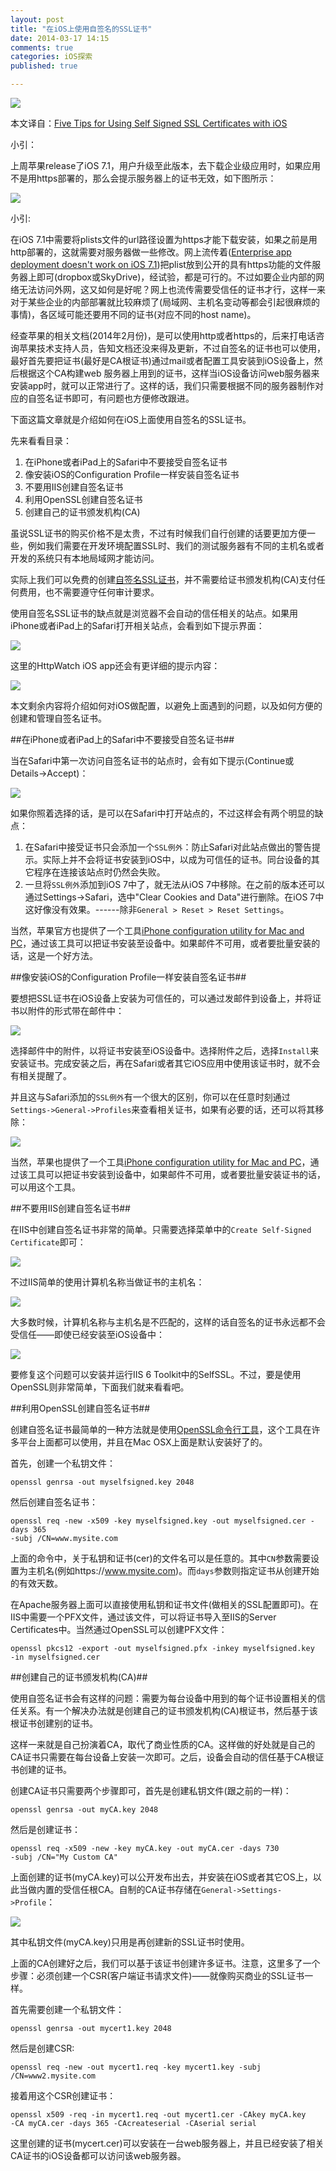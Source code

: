 ```yaml
---
layout: post
title: "在iOS上使用自签名的SSL证书"
date: 2014-03-17 14:15
comments: true
categories: iOS探索
published: true

---
```


![](/images/2014/03/09.png)

<!--more-->

本文译自：[Five Tips for Using Self Signed SSL Certificates with iOS](http://blog.httpwatch.com/2013/12/12/five-tips-for-using-self-signed-ssl-certificates-with-ios/)

小引：

上周苹果release了iOS 7.1，用户升级至此版本，去下载企业级应用时，如果应用不是用https部署的，那么会提示服务器上的证书无效，如下图所示：

![](/images/2014/03/11.png)

小引:

在iOS 7.1中需要将plists文件的url路径设置为https才能下载安装，如果之前是用http部署的，这就需要对服务器做一些修改。网上流传着([Enterprise app deployment doesn't work on iOS 7.1](http://stackoverflow.com/questions/20276907/enterprise-app-deployment-doesnt-work-on-ios-7-1/22325916#22325916))把plist放到公开的具有https功能的文件服务器上即可(dropbox或SkyDrive)，经试验，都是可行的。不过如要企业内部的网络无法访问外网，这又如何是好呢？网上也流传需要受信任的证书才行，这样一来对于某些企业的内部部署就比较麻烦了(局域网、主机名变动等都会引起很麻烦的事情)，各区域可能还要用不同的证书(对应不同的host name)。

经查苹果的相关文档(2014年2月份)，是可以使用http或者https的，后来打电话咨询苹果技术支持人员，告知文档还没来得及更新，不过自签名的证书也可以使用，最好首先要把证书(最好是CA根证书)通过mail或者配置工具安装到iOS设备上，然后根据这个CA构建web 服务器上用到的证书，这样当iOS设备访问web服务器来安装app时，就可以正常进行了。这样的话，我们只需要根据不同的服务器制作对应的自签名证书即可，有问题也方便修改跟进。

下面这篇文章就是介绍如何在iOS上面使用自签名的SSL证书。

先来看看目录：

1. 在iPhone或者iPad上的Safari中不要接受自签名证书
2. 像安装iOS的Configuration Profile一样安装自签名证书
3. 不要用IIS创建自签名证书
4. 利用OpenSSL创建自签名证书
5. 创建自己的证书颁发机构(CA)

虽说SSL证书的购买价格不是太贵，不过有时候我们自行创建的话要更加方便一些，例如我们需要在开发环境配置SSL时、我们的测试服务器有不同的主机名或者开发的系统只有本地局域网才能访问。

实际上我们可以免费的创建[自签名SSL证书](http://en.wikipedia.org/wiki/Self-signed_certificate)，并不需要给证书颁发机构(CA)支付任何费用，也不需要遵守任何审计要求。

使用自签名SSL证书的缺点就是浏览器不会自动的信任相关的站点。如果用iPhone或者iPad上的Safari打开相关站点，会看到如下提示界面：

![](/images/2014/03/01.png)

这里的HttpWatch iOS app还会有更详细的提示内容：

![](/images/2014/03/02.png)

本文剩余内容将介绍如何对iOS做配置，以避免上面遇到的问题，以及如何方便的创建和管理自签名证书。

##在iPhone或者iPad上的Safari中不要接受自签名证书##

当在Safari中第一次访问自签名证书的站点时，会有如下提示(Continue或Details->Accept)：

![](/images/2014/03/03.png)

如果你照着选择的话，是可以在Safari中打开站点的，不过这样会有两个明显的缺点：

1. 在Safari中接受证书只会添加一个`SSL例外`：防止Safari对此站点做出的警告提示。实际上并不会将证书安装到iOS中，以成为可信任的证书。同台设备的其它程序在连接该站点时仍然会失败。
2. 一旦将`SSL例外`添加到iOS 7中了，就无法从iOS 7中移除。在之前的版本还可以通过Settings->Safari，选中"Clear Cookies and Data"进行删除。在iOS 7中这好像没有效果。------除非`General > Reset > Reset Settings`。

当然，苹果官方也提供了一个工具[iPhone configuration utility for Mac and PC](http://support.apple.com/downloads/#iphone%20configuration%20utility)，通过该工具可以把证书安装至设备中。如果邮件不可用，或者要批量安装的话，这是一个好方法。


##像安装iOS的Configuration Profile一样安装自签名证书##

要想把SSL证书在iOS设备上安装为可信任的，可以通过发邮件到设备上，并将证书以附件的形式带在邮件中：

![](/images/2014/03/04.png)

选择邮件中的附件，以将证书安装至iOS设备中。选择附件之后，选择`Install`来安装证书。完成安装之后，再在Safari或者其它iOS应用中使用该证书时，就不会有相关提醒了。

并且这与Safari添加的`SSL例外`有一个很大的区别，你可以在任意时刻通过`Settings->General->Profiles`来查看相关证书，如果有必要的话，还可以将其移除：

![](/images/2014/03/05.png)

当然，苹果也提供了一个工具[iPhone configuration utility for Mac and PC](http://support.apple.com/downloads/#iphone%20configuration%20utility)，通过该工具可以把证书安装到设备中，如果邮件不可用，或者要批量安装证书的话，可以用这个工具。

##不要用IIS创建自签名证书##

在IIS中创建自签名证书非常的简单。只需要选择菜单中的`Create Self-Signed Certificate`即可：

![](/images/2014/03/06.png)

不过IIS简单的使用计算机名称当做证书的主机名：

![](/images/2014/03/07.png)

大多数时候，计算机名称与主机名是不匹配的，这样的话自签名的证书永远都不会受信任——即使已经安装至iOS设备中：

![](/images/2014/03/08.png)

要修复这个问题可以安装并运行IIS 6 Toolkit中的SelfSSL。不过，要是使用OpenSSL则非常简单，下面我们就来看看吧。

##利用OpenSSL创建自签名证书##

创建自签名证书最简单的一种方法就是使用[OpenSSL命令行工具](http://www.openssl.org/related/binaries.html)，这个工具在许多平台上面都可以使用，并且在Mac OSX上面是默认安装好了的。

首先，创建一个私钥文件：

```
openssl genrsa -out myselfsigned.key 2048
```

然后创建自签名证书：

```
openssl req -new -x509 -key myselfsigned.key -out myselfsigned.cer -days 365
-subj /CN=www.mysite.com
```

上面的命令中，关于私钥和证书(cer)的文件名可以是任意的。其中`CN`参数需要设置为主机名(例如https://www.mysite.com)。而`days`参数则指定证书从创建开始的有效天数。

在Apache服务器上面可以直接使用私钥和证书文件(做相关的SSL配置即可)。在IIS中需要一个PFX文件，通过该文件，可以将证书导入至IIS的Server Certificates中。当然通过OpenSSL可以创建PFX文件：

```
openssl pkcs12 -export -out myselfsigned.pfx -inkey myselfsigned.key
-in myselfsigned.cer
```

##创建自己的证书颁发机构(CA)##

使用自签名证书会有这样的问题：需要为每台设备中用到的每个证书设置相关的信任关系。有一个解决办法就是创建自己的证书颁发机构(CA)根证书，然后基于该根证书创建别的证书。

这样一来就是自己扮演着CA，取代了商业性质的CA。这样做的好处就是自己的CA证书只需要在每台设备上安装一次即可。之后，设备会自动的信任基于CA根证书创建的证书。

创建CA证书只需要两个步骤即可，首先是创建私钥文件(跟之前的一样)：

```
openssl genrsa -out myCA.key 2048
```

然后是创建证书：

```
openssl req -x509 -new -key myCA.key -out myCA.cer -days 730
-subj /CN="My Custom CA"
```

上面创建的证书(myCA.key)可以公开发布出去，并安装在iOS或者其它OS上，以此当做内置的受信任根CA。自制的CA证书存储在`General->Settings->Profile`：

![](/images/2014/03/10.png)

其中私钥文件(myCA.key)只用是再创建新的SSL证书时使用。

上面的CA创建好之后，我们可以基于该证书创建许多证书。注意，这里多了一个步骤：必须创建一个CSR(客户端证书请求文件)——就像购买商业的SSL证书一样。

首先需要创建一个私钥文件：

```
openssl genrsa -out mycert1.key 2048
```

然后是创建CSR:

```
openssl req -new -out mycert1.req -key mycert1.key -subj /CN=www2.mysite.com
```

接着用这个CSR创建证书：

```
openssl x509 -req -in mycert1.req -out mycert1.cer -CAkey myCA.key
-CA myCA.cer -days 365 -CAcreateserial -CAserial serial
```

这里创建的证书(mycert.cer)可以安装在一台web服务器上，并且已经安装了相关CA证书的iOS设备都可以访问该web服务器。
